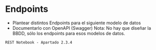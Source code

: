 # Endpoints

- Plantear distintos Endpoints para el siguiente modelo de datos 
- Documentarlo con OpenAPI (Swagger)
Nota: No hay que diseñar la BBDD, sólo los endpoints para esos modelos de datos.

`REST Notebook - Apartado 2.3.4`
